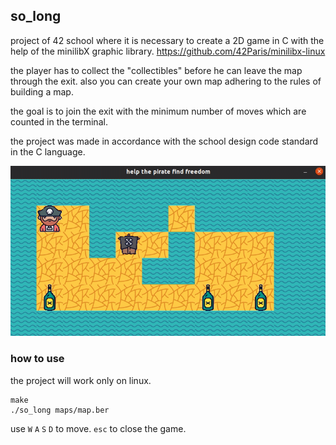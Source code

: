 ## so_long

project of 42 school where it is necessary to create a 2D game in C with the help of the minilibX graphic library. https://github.com/42Paris/minilibx-linux

the player has to collect the "collectibles" before he can leave the map through the exit. also you can create your own map adhering to the rules of building a map.

the goal is to join the exit with the minimum number of moves which are counted in the terminal.

the project was made in accordance with the school design code standard in the C language.

![](so_long.gif)

### how to use
the project will work only on linux.
```
make
./so_long maps/map.ber
```
use `W` `A` `S` `D` to move. `esc` to close the game.
